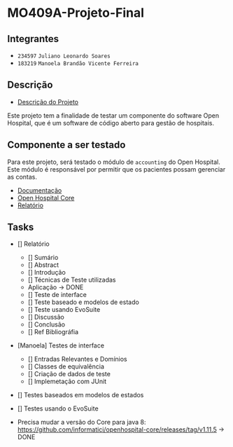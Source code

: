 # MO409A-Projeto-Final

## Integrantes

- `234597` `Juliano Leonardo Soares`
- `183219` `Manoela Brandão Vicente Ferreira`

## Descrição

- [Descrição do Projeto](./Projeto-Descricao.pdf)

Este projeto tem a finalidade de testar um componente do software Open Hospital, que é um software de código aberto para gestão de hospitais.

## Componente a ser testado

Para este projeto, será testado o módulo de `accounting` do Open Hospital. Este módulo é responsável por permitir que os pacientes possam gerenciar as contas.

- [Documentação](https://github.com/informatici/openhospital-doc/blob/master/doc_user/UserManual.adoc#6-accounting-accounting)
- [Open Hospital Core](https://github.com/informatici/openhospital-core)
- [Relatório](https://www.overleaf.com/5443663846dctrwbmyvnwt#c21917)

## Tasks

- [] Relatório
    - [] Sumário
    - [] Abstract
    - [] Introdução
    - [] Técnicas de Teste utilizadas
    - Aplicação -> DONE
    - [] Teste de interface
    - [] Teste baseado e modelos de estado
    - [] Teste usando EvoSuite
    - [] Discussão
    - [] Conclusão
    - [] Ref Bibliográfia
- [Manoela] Testes de interface
    - [] Entradas Relevantes e Domínios
    - [] Classes de equivalência
    - [] Criação de dados de teste
    - [] Implemetação com JUnit
- [] Testes baseados em modelos de estados
- [] Testes usando o EvoSuite


- Precisa mudar a versão do Core para java 8: https://github.com/informatici/openhospital-core/releases/tag/v1.11.5 -> DONE